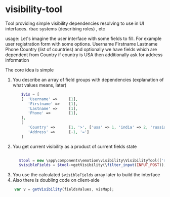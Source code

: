 # visibility-tool
Tool providing simple visibility dependencies resolving to use in UI interfaces. rbac systems (describing roles) , etc

usage:
Let's imagine the user interface with some fields to fill. 
For example user registration form with some options.
  Username
  Firstname
  Lastname
  Phone
  Country (list of countries)
  and optionally we have  fields which are dependent from Country
    if country is USA then additionally ask for address information
      
The core idea is simple 
 1. You describe an array of field groups with dependencies
    (explanation of what values means, later)
```php
       $vis = [
       [  'Username' =>     [1],
          'Firstname' =>    [1],
          'Lastname' =>     [1],
          'Phone' =>        [1],
       ],
       [
          'Country' =>      [1, '>', ['usa' => 1, 'india' => 2, 'russia' => 3]],
          'Address' =>      [-1, '=']
       ]       
```

 2. You get current visibility as a product of current fields state
```php
    
      $tool = new \app\components\emotion\visibility\VisibilityTool(['map' => $vis]);
      $visibleFields = $tool->getVisibility(\filter_input(INPUT_POST));
```
 3. You use the calculated `$visibleFields` array later to build the interface
 4. Also there is doubling code on client-side
```js    
    var v = getVisibility(fieldsValues, visMap);
```

